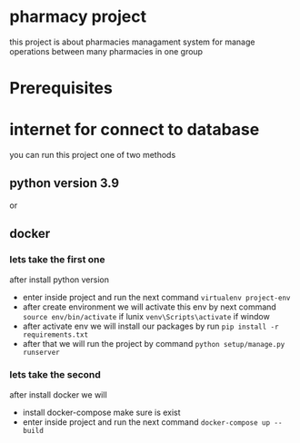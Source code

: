 # pharmacy project

this project is about pharmacies managament system for 
manage operations between many pharmacies in one group



# Prerequisites

# internet for connect to database
you can run this project one of two methods 
## python version 3.9
or
## docker 

### lets take the first one 

after install python version 
- enter inside project and run the next command
` virtualenv project-env `
- after create environment we will activate this env by next command
 ` source env/bin/activate ` if lunix
 ` venv\Scripts\activate ` if window
- after activate env we will install our packages by run 
 ` pip install -r requirements.txt `
- after that we will run the project by command 
 ` python setup/manage.py runserver `

### lets take the second 

after install docker we will 
- install docker-compose make sure is exist
- enter inside project and run the next command
` docker-compose up --build `